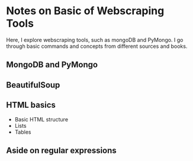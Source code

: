 # Notes on Basic of Webscraping Tools
Here, I explore webscraping tools, such as mongoDB and PyMongo.  I go through basic commands and concepts from different sources and books.

## MongoDB and PyMongo

## BeautifulSoup

## HTML basics
  - Basic HTML structure
  - Lists
  - Tables

## Aside on regular expressions

